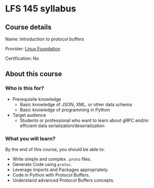 # LFS 145 syllabus

## Course details

Name: Introduction to protocol buffers

Provider: [Linux Foundation](https://training.linuxfoundation.org/express-learning/getting-started-with-rust-lfel1002/)

Certification: No

## About this course

### Who is this for?

- Prerequisite knowledge
  - Basic knowledge of JSON, XML, or other data schema
  - Basic knowledge of programming in Python
- Target audience
  - Students or professional who want to learn about gRPC and/or efficient data serialization/deserialization

### What you will learn?

By the end of this course, you should be able to:

- Write simple and complex `.proto` files.
- Generate Code using `protoc`.
- Leverage Imports and Packages appropriately.
- Code in Python with Protocol Buffers.
- Understand advanced Protocol Buffers concepts.

